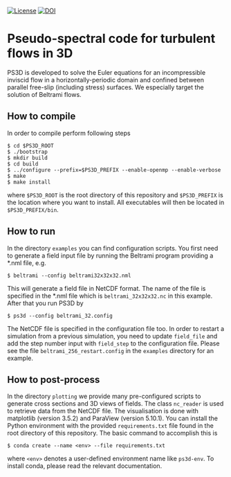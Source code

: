 [![License](https://img.shields.io/github/license/matt-frey/ps3d)](https://github.com/matt-frey/ps3d/blob/main/LICENSE)
[![DOI](https://zenodo.org/badge/DOI/10.5281/zenodo.6979868.svg)](https://doi.org/10.5281/zenodo.6979868)

# Pseudo-spectral code for turbulent flows in 3D
PS3D is developed to solve the Euler equations for an incompressible inviscid flow in a
horizontally-periodic domain and confined between parallel free-slip (including stress) surfaces.
We especially target the solution of Beltrami flows.

## How to compile
In order to compile perform following steps
```
$ cd $PS3D_ROOT
$ ./bootstrap
$ mkdir build
$ cd build
$ ../configure --prefix=$PS3D_PREFIX --enable-openmp --enable-verbose
$ make
$ make install
```
where `$PS3D_ROOT` is the root directory of this repository and `$PS3D_PREFIX` is the location where you want to install. All executables will then be located in `$PS3D_PREFIX/bin`.

## How to run
In the directory `examples` you can find configuration scripts. You first need to generate a field input file by
running the Beltrami program providing a *.nml file, e.g.
```
$ beltrami --config beltrami32x32x32.nml
```
This will generate a field file in NetCDF format. The name of the file is specified in the *.nml file which is
`beltrami_32x32x32.nc` in this example. After that you run PS3D by
```
$ ps3d --config beltrami_32.config
```
The NetCDF file is specified in the configuration file too. In order to restart a simulation from a previous
simulation, you need to update `field_file` and add the step number input with `field_step` to the configuration
file. Please see the file `beltrami_256_restart.config` in the `examples` directory for an example.

## How to post-process
In the directory `plotting` we provide many pre-configured scripts to generate cross sections and 3D views of
fields. The class `nc_reader` is used to retrieve data from the NetCDF file. The visualisation is done with
matplotlib (version 3.5.2) and ParaView (version 5.10.1). You can install the Python environment with the provided
`requirements.txt` file found in the root directory of this repository. The basic command to accomplish this is
```
$ conda create --name <env> --file requirements.txt
```
where `<env>` denotes a user-defined environment name like `ps3d-env`. To install conda, please read the relevant
documentation.
